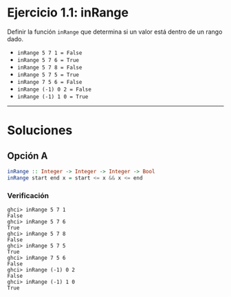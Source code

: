 # Ejercicio 1.1: inRange

Definir la función `inRange` que determina si un valor está dentro de un rango dado.

- `inRange 5 7 1 = False`
- `inRange 5 7 6 = True`
- `inRange 5 7 8 = False`
- `inRange 5 7 5 = True`
- `inRange 7 5 6 = False`
- `inRange (-1) 0 2 = False`
- `inRange (-1) 1 0 = True`

---

# Soluciones

## Opción A

```haskell
inRange :: Integer -> Integer -> Integer -> Bool
inRange start end x = start <= x && x <= end
```

### Verificación

```
ghci> inRange 5 7 1
False
ghci> inRange 5 7 6
True
ghci> inRange 5 7 8
False
ghci> inRange 5 7 5
True
ghci> inRange 7 5 6
False
ghci> inRange (-1) 0 2
False
ghci> inRange (-1) 1 0
True
```